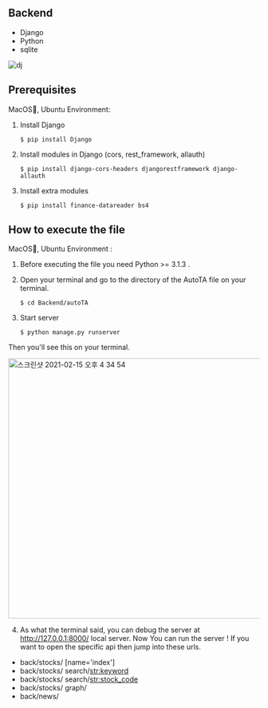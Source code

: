 ## Backend

-   Django
-   Python
-   sqlite

![dj](https://user-images.githubusercontent.com/41604678/107917985-3342b580-6fac-11eb-8364-c297b10d98e5.png)

## Prerequisites

MacOS:apple:, Ubuntu Environment:

1. Install Django
    ```
    $ pip install Django
    ```
2. Install modules in Django
   (cors, rest_framework, allauth)
    ```
    $ pip install django-cors-headers djangorestframework django-allauth
    ```
3. Install extra modules
    ```
    $ pip install finance-datareader bs4
    ```

## How to execute the file

MacOS:apple:, Ubuntu Environment :

1. Before executing the file you need Python >= 3.1.3 .

2. Open your terminal and go to the directory of the AutoTA file on your terminal.

    ```
    $ cd Backend/autoTA
    ```

3. Start server
    ```
    $ python manage.py runserver
    ```

Then you'll see this on your terminal.

<img width="521" alt="스크린샷 2021-02-15 오후 4 34 54" src="https://user-images.githubusercontent.com/41604678/107917790-d8a95980-6fab-11eb-828b-2c363e035db4.png">

4. As what the terminal said, you can debug the server at http://127.0.0.1:8000/ local server.
   Now You can run the server ! If you want to open the specific api then jump into these urls.

-   back/stocks/ [name='index']
-   back/stocks/ search/<str:keyword>
-   back/stocks/ search/<str:stock_code>
-   back/stocks/ graph/
-   back/news/
